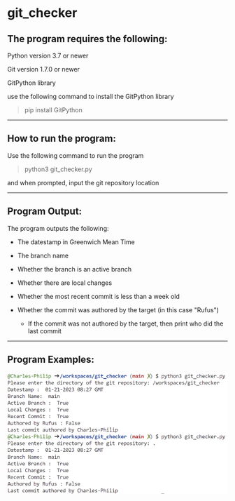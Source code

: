 # git_checker

## The program requires the following:

Python version 3.7 or newer

Git version 1.7.0 or newer

GitPython library

use the following command to install the GitPython library
> pip install GitPython

---

## How to run the program:

Use the following command to run the program
> python3 git_checker.py

and when prompted, input the git repository location

---

## Program Output:

The program outputs the following:

- The datestamp in Greenwich Mean Time

- The branch name 

- Whether the branch is an active branch

- Whether there are local changes

- Whether the most recent commit is less than a week old

- Whether the commit was authored by the target (in this case "Rufus")

  - If the commit was not authored by the target, then print who did the last commit

---

## Program Examples:

![alt text](https://github.com/Charles-Philip/git_checker/blob/main/images/git_facts.png "specific and current directory")


